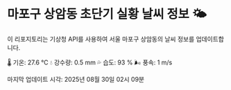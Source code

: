 
# 마포구 상암동 초단기 실황 날씨 정보 🌤️

이 리포지토리는 기상청 API를 사용하여 서울 마포구 상암동의 날씨 정보를 업데이트합니다. 

🌡️ 기온: 27.6 ℃
💧 강수량: 0.5 mm
💦 습도: 93 %
🌬️ 풍속: 1 m/s

마지막 업데이트 시각: 2025년 08월 30일 02시 09분    
